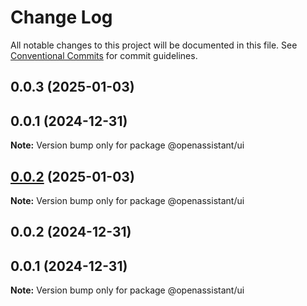 # Change Log

All notable changes to this project will be documented in this file.
See [Conventional Commits](https://conventionalcommits.org) for commit guidelines.

## 0.0.3 (2025-01-03)

## 0.0.1 (2024-12-31)

**Note:** Version bump only for package @openassistant/ui

## [0.0.2](https://github.com/lixun910/openassistant/compare/@openassistant/ui@0.0.2...@openassistant/ui@0.0.2) (2025-01-03)

**Note:** Version bump only for package @openassistant/ui

## 0.0.2 (2024-12-31)

## 0.0.1 (2024-12-31)

**Note:** Version bump only for package @openassistant/ui
